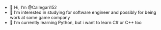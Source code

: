 - 👋 Hi, I’m @Callegari152
- 👀 I’m interested in studying for software engineer and possibly for being work at some game company
- 🌱 I’m currently learning Python, but i want to learn C# or C++ too



